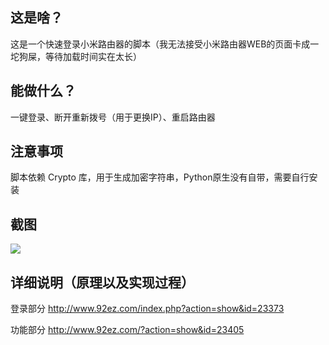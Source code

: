 ## 这是啥？
这是一个快速登录小米路由器的脚本（我无法接受小米路由器WEB的页面卡成一坨狗屎，等待加载时间实在太长）
## 能做什么？
一键登录、断开重新拨号（用于更换IP）、重启路由器
## 注意事项
脚本依赖 Crypto 库，用于生成加密字符串，Python原生没有自带，需要自行安装
## 截图
![](http://www.92ez.com/attachments/date_201609/b3321eb84f8e28f7e0fc87cd64c797c8.png)

## 详细说明（原理以及实现过程）
登录部分 http://www.92ez.com/index.php?action=show&id=23373

功能部分 http://www.92ez.com/?action=show&id=23405 
